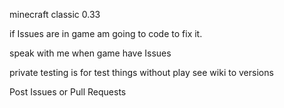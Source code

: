 minecraft classic 0.33

if Issues are in game am going to code to fix it.

speak with me when game have Issues

private testing is for test things without play see wiki to versions

Post Issues or Pull Requests
